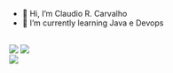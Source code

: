 - 👋 Hi, I’m Claudio R. Carvalho
- 🌱 I’m currently learning Java e Devops
<br>
<div>
  <a href = "mailto:claudfatec@gmail.com="> <img src="https://img.shields.io/badge/-Gmail-%23333?style=for-the-badge&logo=gmail&logoColor=white" target="Gmail"></a>
  <a href="https://www.linkedin.com/in/claudio-carvalho-ab606231" target="_blank"><img src="https://img.shields.io/badge/-LinkedIn-%230077B5?style=for-the-badge&logo=linkedin&logoColor=white" target="_blank"></a>
  <br>
  <a href = "https://www.credly.com/badges/a3b4ddfb-3bfe-4057-89cf-60b387c9c712/public_url"><img src= "https://images.credly.com/size/110x110/images/be8fcaeb-c769-4858-b567-ffaaa73ce8cf/image.png" target = "AZ-900"></a>
</div>


<!---
claudfatec/claudfatec is a ✨ special ✨ repository because its `README.md` (this file) appears on your GitHub profile.
You can click the Preview link to take a look at your changes.
--->
